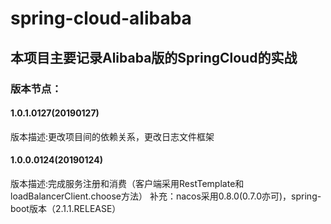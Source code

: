 # spring-cloud-alibaba
## 本项目主要记录Alibaba版的SpringCloud的实战
### 版本节点：
#### 1.0.1.0127(20190127)
版本描述:更改项目间的依赖关系，更改日志文件框架
#### 1.0.0.0124(20190124)
版本描述:完成服务注册和消费（客户端采用RestTemplate和loadBalancerClient.choose方法）
补充：nacos采用0.8.0(0.7.0亦可)，spring-boot版本（2.1.1.RELEASE）
